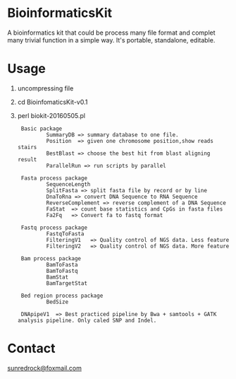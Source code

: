 # BioinformaticsKit
A bioinformatics kit that could be process many file format and complet many trivial function in a simple way. It's portable, standalone, editable.

# Usage
1. uncompressing file

2. cd BioinfomaticsKit-v0.1

3. perl biokit-20160505.pl

        Basic package
                SummaryDB => summary database to one file.
                Position  => given one chromosome position,show reads stairs
                BestBlast => choose the best hit from blast aligning result
                ParallelRun => run scripts by parallel

        Fasta process package
                SequenceLength
                SplitFasta => split fasta file by record or by line
                DnaToRna => convert DNA Sequence to RNA Sequence
                ReverseComplement => reverse complement of a DNA Sequence
                FaStat  => count base statistics and CpGs in fasta files
                Fa2Fq   => Convert fa to fastq format

        Fastq process package
                FastqToFasta
                FilteringV1   => Quality control of NGS data. Less feature
                FilteringV2   => Quality control of NGS data. More feature

        Bam process package
                BamToFasta
                BamToFastq
                BamStat
                BamTargetStat

        Bed region process package
                BedSize

        DNApipeV1  => Best practiced pipeline by Bwa + samtools + GATK analysis pipeline. Only caled SNP and Indel.

# Contact
sunredrock@foxmail.com

